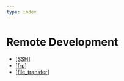 ```yaml
---
type: index
---
```


# Remote Development

- [[SSH]]
- [[frp]]
- [[file_transfer]]

[//begin]: # "Autogenerated link references for markdown compatibility"
[SSH]: SSH.md "SSH configs"
[frp]: frp.md "frp"
[file_transfer]: file_transfer.md "Cross-platform File Transfer"
[//end]: # "Autogenerated link references"
